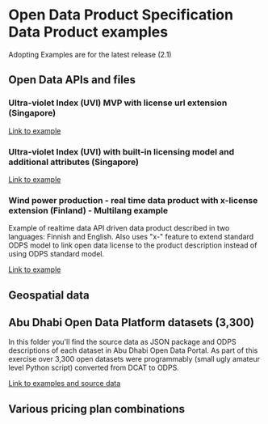 # Open Data Product Specification Data Product examples

Adopting Examples are for the latest release (2.1)

## Open Data APIs and files

### Ultra-violet Index (UVI) MVP with license url extension (Singapore)


[Link to example](https://github.com/Open-Data-Product-Initiative/odps-examples/blob/main/uv-index-api-singapore-mvp.md)


### Ultra-violet Index (UVI) with built-in licensing model and additional attributes (Singapore)


[Link to example](https://github.com/Open-Data-Product-Initiative/odps-examples/blob/main/uv-index-api-singapore.md)

### Wind power production - real time data product with x-license extension (Finland) - Multilang example 

Example of realtime data API driven data product described in two languages: Finnish and English. 
Also uses "x-" feature to extend standard ODPS model to link open data license to the product description instead of using ODPS standard model.  

[Link to example](https://github.com/Open-Data-Product-Initiative/odps-examples/blob/main/wind-power-realtime-finland-mvp.md) 

## Geospatial data


## Abu Dhabi Open Data Platform datasets (3,300)

In this folder you'll find the source data as JSON package and ODPS descriptions of each dataset in Abu Dhabi Open Data Portal. 
As part of this exercise over 3,300 open datasets were programmably (small ugly amateur level Python script) converted from DCAT to ODPS. 

[Link to examples and source data](https://github.com/Open-Data-Product-Initiative/odps-examples/tree/main/Open-Data) 


## Various pricing plan combinations
